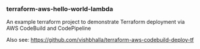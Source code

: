 ### terraform-aws-hello-world-lambda

An example terraform project to demonstrate Terraform deployment via AWS CodeBuild and CodePipeline

Also see: https://github.com/vishbhalla/terraform-aws-codebuild-deploy-tf
